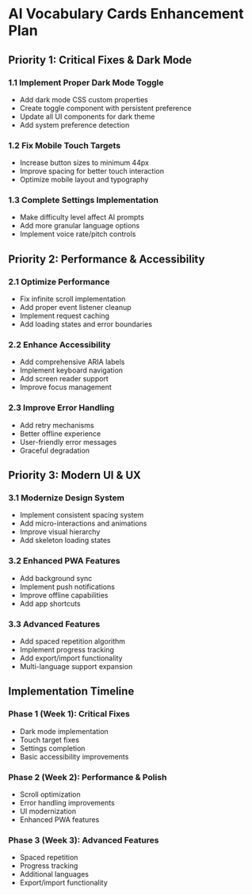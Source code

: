 # AI Vocabulary Cards Enhancement Plan

## Priority 1: Critical Fixes & Dark Mode

### 1.1 Implement Proper Dark Mode Toggle
- Add dark mode CSS custom properties
- Create toggle component with persistent preference
- Update all UI components for dark theme
- Add system preference detection

### 1.2 Fix Mobile Touch Targets
- Increase button sizes to minimum 44px
- Improve spacing for better touch interaction
- Optimize mobile layout and typography

### 1.3 Complete Settings Implementation
- Make difficulty level affect AI prompts
- Add more granular language options
- Implement voice rate/pitch controls

## Priority 2: Performance & Accessibility

### 2.1 Optimize Performance
- Fix infinite scroll implementation
- Add proper event listener cleanup
- Implement request caching
- Add loading states and error boundaries

### 2.2 Enhance Accessibility
- Add comprehensive ARIA labels
- Implement keyboard navigation
- Add screen reader support
- Improve focus management

### 2.3 Improve Error Handling
- Add retry mechanisms
- Better offline experience
- User-friendly error messages
- Graceful degradation

## Priority 3: Modern UI & UX

### 3.1 Modernize Design System
- Implement consistent spacing system
- Add micro-interactions and animations
- Improve visual hierarchy
- Add skeleton loading states

### 3.2 Enhanced PWA Features
- Add background sync
- Implement push notifications
- Improve offline capabilities
- Add app shortcuts

### 3.3 Advanced Features
- Add spaced repetition algorithm
- Implement progress tracking
- Add export/import functionality
- Multi-language support expansion

## Implementation Timeline

### Phase 1 (Week 1): Critical Fixes
- Dark mode implementation
- Touch target fixes
- Settings completion
- Basic accessibility improvements

### Phase 2 (Week 2): Performance & Polish
- Scroll optimization
- Error handling improvements
- UI modernization
- Enhanced PWA features

### Phase 3 (Week 3): Advanced Features
- Spaced repetition
- Progress tracking
- Additional languages
- Export/import functionality
